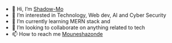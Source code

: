 - 👋 Hi, I’m [Shadow-Mo](https://github.com/Shadow-Mo)
- 👀 I’m interested in Technology, Web dev, AI and Cyber Security
- 🌱 I’m currently learning MERN stack and 
- 💞️ I’m looking to collaborate on anything related to tech
- 📫 How to reach me [Mouneshazonde](https://twitter.com/Mouneshazonde)

<!---
Shadow-Mo/Shadow-Mo is a ✨ special ✨ repository because its `README.md` (this file) appears on your GitHub profile.
You can click the Preview link to take a look at your changes.
--->
